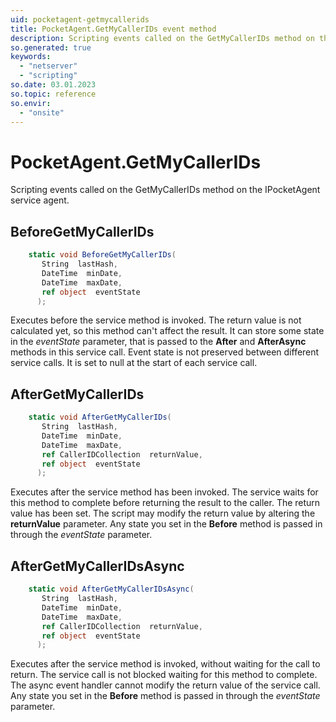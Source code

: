 ```yaml
---
uid: pocketagent-getmycallerids
title: PocketAgent.GetMyCallerIDs event method
description: Scripting events called on the GetMyCallerIDs method on the PocketAgent service agent.
so.generated: true
keywords:
  - "netserver"
  - "scripting"
so.date: 03.01.2023
so.topic: reference
so.envir:
  - "onsite"
---
```

# PocketAgent.GetMyCallerIDs

Scripting events called on the <see cref='M:SuperOffice.CRM.Services.IPocketAgent.GetMyCallerIDs'>GetMyCallerIDs</see> method on the <see cref='IPocketAgent'>IPocketAgent</see>  service agent.

## BeforeGetMyCallerIDs
```cs
    static void BeforeGetMyCallerIDs(
       String  lastHash,
       DateTime  minDate,
       DateTime  maxDate,
       ref object  eventState
      );
```
Executes before the service method is invoked.
The return value is not calculated yet, so this method can't affect the result.
It can store some state in the *eventState* parameter, that is passed to the **After** and **AfterAsync** methods in this service call.
Event state is not preserved between different service calls. It is set to null at the start of each service call.
## AfterGetMyCallerIDs
```cs
    static void AfterGetMyCallerIDs(
       String  lastHash,
       DateTime  minDate,
       DateTime  maxDate,
       ref CallerIDCollection  returnValue,
       ref object  eventState
      );
```
Executes after the service method has been invoked. The service waits for this method to complete before returning the result to the caller.
The return value has been set. The script may modify the return value by altering the **returnValue** parameter.
Any state you set in the **Before** method is passed in through the *eventState* parameter.
## AfterGetMyCallerIDsAsync
```cs
    static void AfterGetMyCallerIDsAsync(
       String  lastHash,
       DateTime  minDate,
       DateTime  maxDate,
       ref CallerIDCollection  returnValue,
       ref object  eventState
      );
```
Executes after the service method is invoked, without waiting for the call to return.
The service call is not blocked waiting for this method to complete.
The async event handler cannot modify the return value of the service call.
Any state you set in the **Before** method is passed in through the *eventState* parameter.

